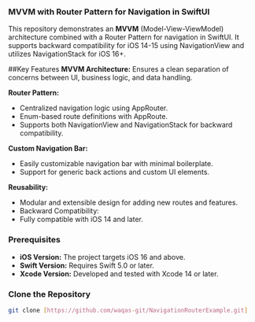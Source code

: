 ### MVVM with Router Pattern for Navigation in SwiftUI

This repository demonstrates an **MVVM** (Model-View-ViewModel) architecture combined with a 
Router Pattern for navigation in SwiftUI. It supports backward compatibility for iOS 
14-15 using NavigationView and utilizes NavigationStack for iOS 16+.

##Key Features
**MVVM Architecture:** Ensures a clean separation of concerns between UI, business logic, and data handling.

**Router Pattern:**
- Centralized navigation logic using AppRouter.
- Enum-based route definitions with AppRoute.
- Supports both NavigationView and NavigationStack for backward compatibility.

**Custom Navigation Bar:**
- Easily customizable navigation bar with minimal boilerplate.
- Support for generic back actions and custom UI elements.

**Reusability:**
- Modular and extensible design for adding new routes and features.
- Backward Compatibility:
- Fully compatible with iOS 14 and later.


### Prerequisites
- **iOS Version:** The project targets iOS 16 and above.
- **Swift Version:** Requires Swift 5.0 or later.
- **Xcode Version:** Developed and tested with Xcode 14 or later.


### Clone the Repository

```bash
git clone [https://github.com/waqas-git/NavigationRouterExample.git]

